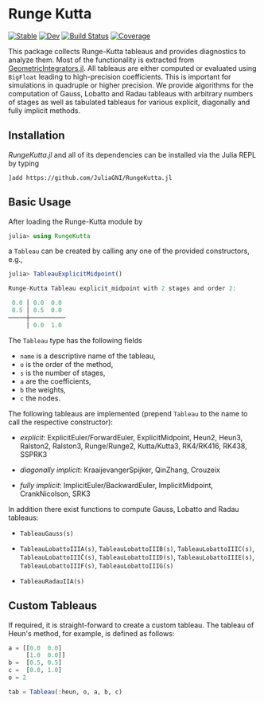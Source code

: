 # Runge Kutta

[![Stable](https://img.shields.io/badge/docs-stable-blue.svg)](https://juliagni.github.io/RungeKutta.jl/stable)
[![Dev](https://img.shields.io/badge/docs-dev-blue.svg)](https://juliagni.github.io/RungeKutta.jl/dev)
[![Build Status](https://github.com/JuliaGNI/RungeKutta.jl/workflows/CI/badge.svg)](https://github.com/JuliaGNI/RungeKutta.jl/actions)
[![Coverage](https://codecov.io/gh/JuliaGNI/RungeKutta.jl/branch/master/graph/badge.svg)](https://codecov.io/gh/JuliaGNI/RungeKutta.jl)

This package collects Runge-Kutta tableaus and provides diagnostics to analyze them.
Most of the functionality is extracted from [GeometricIntegrators.jl](https://github.com/JuliaGNI/GeometricIntegrators.jl).
All tableaus are either computed or evaluated using `BigFloat` leading to high-precision coefficients. This is important for simulations in quadruple or higher precision.
We provide algorithms for the computation of Gauss, Lobatto and Radau tableaus with arbitrary numbers of stages as well as tabulated tableaus for various explicit, diagonally and fully implicit methods.

## Installation

*RungeKutta.jl* and all of its dependencies can be installed via the Julia REPL by typing 
```
]add https://github.com/JuliaGNI/RungeKutta.jl
```

## Basic Usage

After loading the Runge-Kutta module by
```julia
julia> using RungeKutta
```
a `Tableau` can be created by calling any one of the provided constructors, e.g.,
```julia
julia> TableauExplicitMidpoint()

Runge-Kutta Tableau explicit_midpoint with 2 stages and order 2:

 0.0 │ 0.0  0.0
 0.5 │ 0.5  0.0
─────┼──────────
     │ 0.0  1.0
```

The `Tableau` type has the following fields
- `name` is a descriptive name of the tableau,
- `o` is the order of the method,
- `s` is the number of stages,
- `a` are the coefficients,
- `b` the weights,
- `c` the nodes.

The following tableaus are implemented (prepend `Tableau` to the name to call the respective constructor):

- *explicit*: ExplicitEuler/ForwardEuler, ExplicitMidpoint, Heun2, Heun3, Ralston2, Ralston3, Runge/Runge2, Kutta/Kutta3, RK4/RK416, RK438, SSPRK3

- *diagonally implicit*: KraaijevangerSpijker, QinZhang, Crouzeix

- *fully implicit*: ImplicitEuler/BackwardEuler, ImplicitMidpoint, CrankNicolson, SRK3

In addition there exist functions to compute Gauss, Lobatto and Radau tableaus:

- `TableauGauss(s)`

- `TableauLobattoIIIA(s)`, `TableauLobattoIIIB(s)`, `TableauLobattoIIIC(s)`, `TableauLobattoIIIC̄(s)`, `TableauLobattoIIID(s)`, `TableauLobattoIIIE(s)`, `TableauLobattoIIIF(s)`, `TableauLobattoIIIG(s)`

- `TableauRadauIIA(s)`

## Custom Tableaus

If required, it is straight-forward to create a custom tableau.
The tableau of Heun's method, for example, is defined as follows:
```julia
a = [[0.0  0.0]
     [1.0  0.0]]
b =  [0.5, 0.5]
c =  [0.0, 1.0]
o = 2

tab = Tableau(:heun, o, a, b, c)
```
